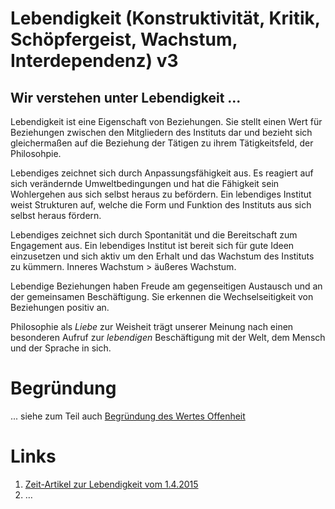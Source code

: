 <!---
   NAME - The NAME of this project is:
ethos

  FILE - The FILENAME of the current file is:
/v3.md

  CREATION - This project was CREATED on:
2017-01-28-16:15:00 UTC

  MODIFICATION - This project was last MODIFIED on:
2017-01-28-16:15:00 UTC

  VERSION - The current VERSION of this project is:
<git-commit-hash>-2017-01-28-16:15:00 UTC

  CREATOR(S) - This project was CREATED by:
Michael Czechowski, Martin Maga

  CONTACT - You can CONTACT the creator(s) or developer(s) of this project at:
E-Mail: mail@martinmaga.de

  COPYRIGHT - The COPYRIGHT holder of this project is:
COPYRIGHT (c) 2016 Martin Maga

  LICENSE - This project is LICENSED under the following license:
Martin Maga 2016 CC BY-SA 4.0 https://creativecommons.org

  SUBFILE – This is a SUBFILE! For more INFORMATION on this project go to:
/README.md
--->

# Lebendigkeit (Konstruktivität, Kritik, Schöpfergeist, Wachstum, Interdependenz) **v3**
## Wir verstehen unter Lebendigkeit ...

Lebendigkeit ist eine Eigenschaft von Beziehungen. Sie stellt einen Wert für Beziehungen zwischen den Mitgliedern des Instituts dar und bezieht sich gleichermaßen auf die Beziehung der Tätigen zu ihrem Tätigkeitsfeld, der Philosohpie.

Lebendiges zeichnet sich durch Anpassungsfähigkeit aus. Es reagiert auf sich verändernde Umweltbedingungen und hat die Fähigkeit sein Wohlergehen aus sich selbst heraus zu befördern.
 Ein lebendiges Institut weist Strukturen auf, welche die Form und Funktion des Instituts aus sich selbst heraus fördern.

Lebendiges zeichnet sich durch Spontanität und die Bereitschaft zum Engagement aus.
Ein lebendiges Institut ist bereit sich für gute Ideen einzusetzen und sich aktiv um den Erhalt und das Wachstum des Instituts zu kümmern.
Inneres Wachstum > äußeres Wachstum.

Lebendige Beziehungen haben Freude am gegenseitigen Austausch und an der gemeinsamen Beschäftigung. Sie erkennen die Wechselseitigkeit von Beziehungen positiv an.

Philosophie als *Liebe* zur Weisheit trägt unserer Meinung nach einen besonderen Aufruf zur *lebendigen* Beschäftigung mit der Welt, dem Mensch und der Sprache in sich.

# Begründung
...
siehe zum Teil auch [Begründung des Wertes Offenheit](..\values\v4.openness.md)


# Links
1. [Zeit-Artikel zur Lebendigkeit vom 1.4.2015](http://www.zeit.de/2015/14/lebendigkeit-beziehung-soziologie-kunst-tod)
2. …
